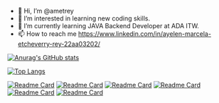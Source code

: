 - 👋 Hi, I’m @ametrey
- 👀 I’m interested in learning new coding skills.
- 🌱 I’m currently learning JAVA Backend Developer at ADA ITW.
- 📫 How to reach me https://www.linkedin.com/in/ayelen-marcela-etcheverry-rey-22aa03202/

<!---
ametrey/ametrey is a ✨ special ✨ repository because its `README.md` (this file) appears on your GitHub profile.
You can click the Preview link to take a look at your changes.
--->

[![Anurag's GitHub stats](https://github-readme-stats.vercel.app/api?username=ametrey&count_private=true&show_icons=true&theme=dracula)](https://github.com/anuraghazra/github-readme-stats)

[![Top Langs](https://github-readme-stats.vercel.app/api/top-langs/?username=ametrey&layout=compact&theme=dracula)](https://github.com/anuraghazra/github-readme-stats)

[![Readme Card](https://github-readme-stats.vercel.app/api/pin/?username=ametrey&repo=NOOA-api&theme=dracula&show_owner=true)](https://github.com/anuraghazra/github-readme-stats)
[![Readme Card](https://github-readme-stats.vercel.app/api/pin/?username=ametrey&repo=aladas-api&theme=dracula&show_owner=true)](https://github.com/anuraghazra/github-readme-stats)
[![Readme Card](https://github-readme-stats.vercel.app/api/pin/?username=ametrey&repo=creditos-&theme=dracula&show_owner=true)](https://github.com/anuraghazra/github-readme-stats)
[![Readme Card](https://github-readme-stats.vercel.app/api/pin/?username=ametrey&repo=empleadas-api&theme=dracula&show_owner=true)](https://github.com/anuraghazra/github-readme-stats)
[![Readme Card](https://github-readme-stats.vercel.app/api/pin/?username=ametrey&repo=questionados-api&theme=dracula&show_owner=true)](https://github.com/anuraghazra/github-readme-stats)
[![Readme Card](https://github-readme-stats.vercel.app/api/pin/?username=ametrey&repo=google-homepage&theme=dracula&show_owner=true)](https://github.com/anuraghazra/github-readme-stats)

